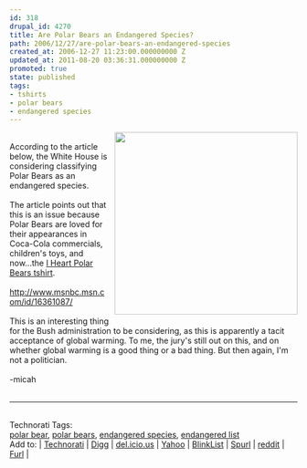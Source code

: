 ```yaml
---
id: 318
drupal_id: 4270
title: Are Polar Bears an Endangered Species?
path: 2006/12/27/are-polar-bears-an-endangered-species
created_at: 2006-12-27 11:23:00.000000000 Z
updated_at: 2011-08-20 03:36:31.000000000 Z
promoted: true
state: published
tags:
- tshirts
- polar bears
- endangered species
---
```

<a href="http://www.reddingbrothers.com/polarbear/"><img style="float:right;cursor:pointer;width:320px;margin:0 0 10px 10px;" src="http://www.reddingbrothers.com/components/com_virtuemart/shop_image/product/b6a9442d0efd6ac9e34d0ae6c0e8e23e.jpg" alt="" border="0" /></a><br />According to the article below, the White House is considering classifying Polar Bears as an endangered species.<br /><br />The article points out that this is an issue because Polar Bears are loved for their appearances in Coca-Cola commercials, children's toys, and now...the <a href="http://www.reddingbrothers.com/polarbear/">I Heart Polar Bears tshirt</a>.<br /><a href="http://www.msnbc.msn.com/id/16361087/"><br />http://www.msnbc.msn.com/id/16361087/</a><br /><br />This is an interesting thing for the Bush administration to be considering, as this is apparently a tacit acceptance of global warming. To me, the jury's still out on this, and on whether global warming is a good thing or a bad thing. But then again, I'm not a politician.<br /><br />-micah<br /><br /><hr /><br /><span class="technoratitag">Technorati Tags:<br /><a href="http://www.technorati.com/tag/polar+bear" target="_blank" rel="tag" title="Link to Technorati Tag category for polar bear">polar bear</a>, <a href="http://www.technorati.com/tag/polar+bears" target="_blank" rel="tag" title="Link to Technorati Tag category for polar bears">polar bears</a>, <a href="http://www.technorati.com/tag/endangered+species" target="_blank" rel="tag" title="Link to Technorati Tag category for endangered species">endangered species</a>, <a href="http://www.technorati.com/tag/endangered+list" target="_blank" rel="tag" title="Link to Technorati Tag category for endangered list">endangered list</a></span><br /><span class="sociallinks">Add to: | <a href="http://technorati.com/faves?add=http%3A%2F%2Fiheartpolarbears%2Eblogspot%2Ecom%2F2006%2F12%2Fare%2Dpolar%2Dbears%2Dendangered%2Dspecies%2Ehtml" target="_blank">Technorati</a> |  <a href="http://digg.com/submit?phase=2&amp;url=http%3A%2F%2Fiheartpolarbears%2Eblogspot%2Ecom%2F2006%2F12%2Fare%2Dpolar%2Dbears%2Dendangered%2Dspecies%2Ehtml" target="_blank">Digg</a> |  <a href="http://del.icio.us/post?url=http%3A%2F%2Fiheartpolarbears%2Eblogspot%2Ecom%2F2006%2F12%2Fare%2Dpolar%2Dbears%2Dendangered%2Dspecies%2Ehtml;title=Are%20Polar%20Bears%20Endangered%3F" target="_blank">del.icio.us</a> |  <a href="http://myweb2.search.yahoo.com/myresults/bookmarklet?t=Are%20Polar%20Bears%20Endangered%3F&amp;u=http%3A%2F%2Fiheartpolarbears%2Eblogspot%2Ecom%2F2006%2F12%2Fare%2Dpolar%2Dbears%2Dendangered%2Dspecies%2Ehtml" target="_blank">Yahoo</a> |  <a href="http://www.blinklist.com/index.php?Action=Blink/addblink.php&amp;Url=http%3A%2F%2Fiheartpolarbears%2Eblogspot%2Ecom%2F2006%2F12%2Fare%2Dpolar%2Dbears%2Dendangered%2Dspecies%2Ehtml&amp;Title=Are%20Polar%20Bears%20Endangered%3F" target="_blank">BlinkList</a> |  <a href="http://www.spurl.net/spurl.php?url=http%3A%2F%2Fiheartpolarbears%2Eblogspot%2Ecom%2F2006%2F12%2Fare%2Dpolar%2Dbears%2Dendangered%2Dspecies%2Ehtml&amp;title=Are%20Polar%20Bears%20Endangered%3F" target="_blank">Spurl</a> |  <a href="http://reddit.com/submit?url=http%3A%2F%2Fiheartpolarbears%2Eblogspot%2Ecom%2F2006%2F12%2Fare%2Dpolar%2Dbears%2Dendangered%2Dspecies%2Ehtml&amp;title=Are%20Polar%20Bears%20Endangered%3F" target="_blank">reddit</a> |   <a href="http://www.furl.net/storeIt.jsp?t=Are%20Polar%20Bears%20Endangered%3F&amp;u=http%3A%2F%2Fiheartpolarbears%2Eblogspot%2Ecom%2F2006%2F12%2Fare%2Dpolar%2Dbears%2Dendangered%2Dspecies%2Ehtml" target="_blank">Furl</a> |  </span>
